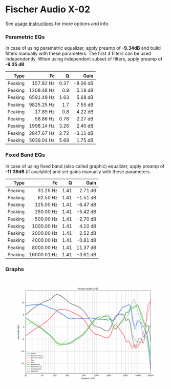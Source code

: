 # Fischer Audio X-02
See [usage instructions](https://github.com/jaakkopasanen/AutoEq#usage) for more options and info.

### Parametric EQs
In case of using parametric equalizer, apply preamp of **-9.34dB** and build filters manually
with these parameters. The first 4 filters can be used independently.
When using independent subset of filters, apply preamp of **-9.35 dB**.

| Type    | Fc         |    Q | Gain     |
|--------:|-----------:|-----:|---------:|
| Peaking | 157.82 Hz  | 0.37 | -8.06 dB |
| Peaking | 1208.48 Hz | 0.9  | 5.18 dB  |
| Peaking | 6591.49 Hz | 1.63 | 5.68 dB  |
| Peaking | 9825.25 Hz | 1.7  | 7.55 dB  |
| Peaking | 17.89 Hz   | 0.8  | 4.22 dB  |
| Peaking | 58.86 Hz   | 0.76 | 2.27 dB  |
| Peaking | 1998.14 Hz | 3.26 | 2.40 dB  |
| Peaking | 2847.67 Hz | 2.72 | -3.11 dB |
| Peaking | 5039.04 Hz | 5.68 | 1.75 dB  |

### Fixed Band EQs
In case of using fixed band (also called graphic) equalizer, apply preamp of **-11.36dB**
(if available) and set gains manually with these parameters.

| Type    | Fc          |    Q | Gain     |
|--------:|------------:|-----:|---------:|
| Peaking | 31.25 Hz    | 1.41 | 2.71 dB  |
| Peaking | 62.50 Hz    | 1.41 | -1.51 dB |
| Peaking | 125.00 Hz   | 1.41 | -6.47 dB |
| Peaking | 250.00 Hz   | 1.41 | -5.42 dB |
| Peaking | 500.00 Hz   | 1.41 | -2.70 dB |
| Peaking | 1000.00 Hz  | 1.41 | 4.10 dB  |
| Peaking | 2000.00 Hz  | 1.41 | 2.52 dB  |
| Peaking | 4000.00 Hz  | 1.41 | -0.81 dB |
| Peaking | 8000.00 Hz  | 1.41 | 11.37 dB |
| Peaking | 16000.01 Hz | 1.41 | -3.61 dB |

### Graphs
![](./Fischer%20Audio%20X-02.png)
